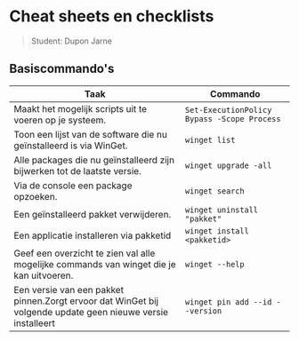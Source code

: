 # Cheat sheets en checklists

> Student: Dupon Jarne

## Basiscommando's

| Taak                                                                                                        | Commando                                    |
| ----------------------------------------------------------------------------------------------------------- | ------------------------------------------- |
| Maakt het mogelijk scripts uit te voeren op je systeem.                                                     | `Set-ExecutionPolicy Bypass -Scope Process` |
| Toon een lijst van de software die nu geïnstalleerd is via WinGet.                                          | `winget list`                               |
| Alle packages die nu geïnstalleerd zijn bijwerken tot de laatste versie.                                    | `winget upgrade -all`                       |
| Via de console een package opzoeken.                                                                        | `winget search`                             |
| Een geïnstalleerd pakket verwijderen.                                                                       | `winget uninstall "pakket"`                 |
| Een applicatie installeren via pakketid                                                                     | `winget install <pakketid>`                 |
| Geef een overzicht te zien val alle mogelijke commands van winget die je kan uitvoeren.                     | `winget --help`                             |
| Een versie van een pakket pinnen.Zorgt ervoor dat WinGet bij volgende update geen nieuwe versie installeert | `winget pin add --id --version`             |
